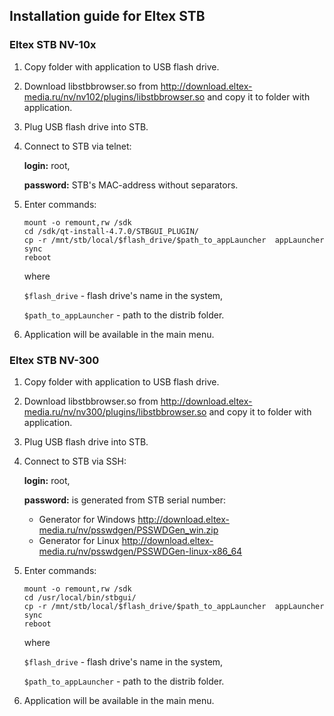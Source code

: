 Installation guide for Eltex STB
--------------------------------

### Eltex STB NV-10x

1.  Copy folder with application to USB flash drive.

2.  Download libstbbrowser.so from http://download.eltex-media.ru/nv/nv102/plugins/libstbbrowser.so and copy it to folder with application.

3.  Plug USB flash drive into STB.

4.  Connect to STB via telnet:

    **login:** root,

    **password:** STB's MAC-address without separators.

5.  Enter commands:

    ```
	mount -o remount,rw /sdk
	cd /sdk/qt-install-4.7.0/STBGUI_PLUGIN/
	cp -r /mnt/stb/local/$flash_drive/$path_to_appLauncher  appLauncher
	sync
	reboot
	```
    
    where

    `$flash_drive` - flash drive's name in the system,

    `$path_to_appLauncher` - path to the distrib folder.

6.  Application will be available in the main menu.

### Eltex STB NV-300

1.  Copy folder with application to USB flash drive.

2.  Download libstbbrowser.so from http://download.eltex-media.ru/nv/nv300/plugins/libstbbrowser.so and copy it to folder with application.

3.  Plug USB flash drive into STB.

4.  Connect to STB via SSH:

    **login:** root,

    **password:** is generated from STB serial number:
	- Generator for Windows http://download.eltex-media.ru/nv/psswdgen/PSSWDGen_win.zip
	- Generator for Linux http://download.eltex-media.ru/nv/psswdgen/PSSWDGen-linux-x86_64

5.  Enter commands:

    ```
	mount -o remount,rw /sdk
	cd /usr/local/bin/stbgui/
	cp -r /mnt/stb/local/$flash_drive/$path_to_appLauncher  appLauncher
	sync
	reboot
	```
    
    where

    `$flash_drive` - flash drive's name in the system,

    `$path_to_appLauncher` - path to the distrib folder.

6.  Application will be available in the main menu.